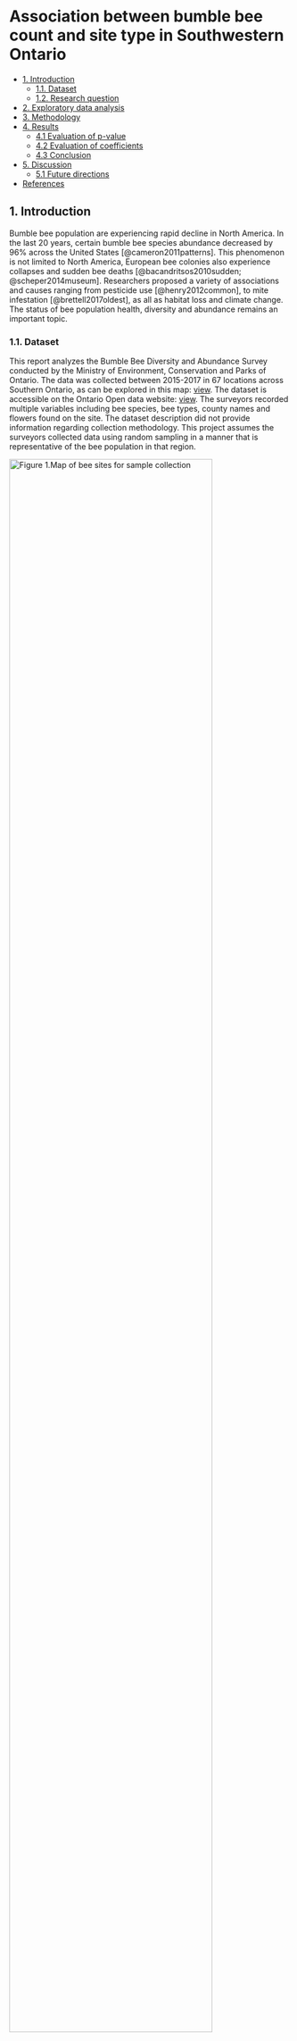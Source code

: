 Association between bumble bee count and site type in Southwestern
Ontario
================

-   [1. Introduction](#1-introduction)
    -   [1.1. Dataset](#11-dataset)
    -   [1.2. Research question](#12-research-question)
-   [2. Exploratory data analysis](#2-exploratory-data-analysis)
-   [3. Methodology](#3-methodology)
-   [4. Results](#4-results)
    -   [4.1 Evaluation of p-value](#41-evaluation-of-p-value)
    -   [4.2 Evaluation of coefficients](#42-evaluation-of-coefficients)
    -   [4.3 Conclusion](#43-conclusion)
-   [5. Discussion](#5-discussion)
    -   [5.1 Future directions](#51-future-directions)
-   [References](#references)

## 1. Introduction

Bumble bee population are experiencing rapid decline in North America.
In the last 20 years, certain bumble bee species abundance decreased by
96% across the United States \[@cameron2011patterns\]. This phenomenon
is not limited to North America, European bee colonies also experience
collapses and sudden bee deaths \[@bacandritsos2010sudden;
@scheper2014museum\]. Researchers proposed a variety of associations and
causes ranging from pesticide use \[@henry2012common\], to mite
infestation \[@brettell2017oldest\], as all as habitat loss and climate
change. The status of bee population health, diversity and abundance
remains an important topic.

### 1.1. Dataset

This report analyzes the Bumble Bee Diversity and Abundance Survey
conducted by the Ministry of Environment, Conservation and Parks of
Ontario. The data was collected between 2015-2017 in 67 locations across
Southern Ontario, as can be explored in this map:
[view](https://data.ontario.ca/dataset/bumble-bee-diversity-and-abundance-survey).
The dataset is accessible on the Ontario Open data website:
[view](https://data.ontario.ca/dataset/bumble-bee-diversity-and-abundance-survey).
The surveyors recorded multiple variables including bee species, bee
types, county names and flowers found on the site. The dataset
description did not provide information regarding collection
methodology. This project assumes the surveyors collected data using
random sampling in a manner that is representative of the bee population
in that region.

<img src="../src/figures/Bumblebee_survey_area.png" title="Figure 1.Map of bee sites for sample collection" alt="Figure 1.Map of bee sites for sample collection" width="85%" />

### 1.2. Research question

The analysis aims to determine the differences in bee counts between
sites:

-   Agricultural
-   Natural
-   Semi-natural remnant

**Null hypothesis**: The bee count values are not different between all
pairs of agricultural, natural and semi-natural remnant sites in
Southern Ontario.  
**Alternative hypothesis**: The bee count values are different between
all pairs of agricultural, natural and semi-natural remnant sites in
Southern Ontario.

## 2. Exploratory data analysis

The following histogram shows the distributions of the bumble bee
collected from different types of site. The distributions are highly
right-skewed. The x axis of the following histogram was limited to 60 to
show the shape of the distribution.

<img src="../src/figures/bee_df_hist.png" title="Figure 2. The distribution of bee counts at each site type" alt="Figure 2. The distribution of bee counts at each site type" width="80%" />

The following violin plot shows not only the distribution of the number
of bees but also the mean and median. The mean is shown as white dots,
while the median is shown as black dots. In order to include all the
data points, log scale was applied to the x-axis of the plot.

<img src="../src/figures/bee_df_violin.png" title="Figure 3. The distribution of bee counts with the mean and median" alt="Figure 3. The distribution of bee counts with the mean and median" width="80%" />

The below figure shows the jitter plot for the number of bees collected
at each site. The hypothesis testing would be required to find out
whether the number of bees collected at each site is different from one
another.

<img src="../src/figures/bee_df_jitter.png" title="Figure 4. The distribution of the bees collected on different sites" alt="Figure 4. The distribution of the bees collected on different sites" width="100%" />

The histograms and the violin plots show that the data is skewed to the
right because most counts are zero. Even if the response variable was
continous (e.g. weight instead of count), using means would not be
appropriate since the data is skewed.

Initially, the approach was to use grouped data by site id. This
approached yielded more counts as the rows were summed. However, it was
the wrong approach as each observation should be treated independently
since they are independent and random observations.

The GPS coordinates were omitted the project is not looking at specific
locations but the rather location types. Other features like species
names were also omitted as this project aims to look at site types. If
our group has a domain expert, it would be useful to also analyze
species types and bee types. Without an expert it is impossible to
interpret outcomes of more specific analysis since we do not know which
species are more common or which bee types are more common.

**Data quality**

We assume the data was collected in a way that is unbiased and
generalizable to the Southwestern Ontario region. The dataset was
collected by the Ministry of Environment, Conservation and Parks of
Ontario, so it is likely they used randomized sampling techniques.

All of the data was collected between May and August each year between
2015 and 2017. As a result, data collection controls for seasons
(i.e. all site types are visited during same time periods, rather than
having one site type visited in the fall and one in the summer).

## 3. Methodology

In this project, all possible relationships will be analyzed:

-   Agricultural vs natural
-   Agricultural vs semi-natural remnant
-   Natural vs semi-natural remnant

Poisson regression model and the zero-inflation model are two candidates
for modeling the relationship between counts and site types.

Counts is a discrete variable making Anova and permutation tests using
means or medians inappropriate to use. According to
\[@roback2021beyond\], Poisson regression is a suitable model for this
problem because it is typically used to model counts per unit of space
or time. This is the case with the bee count survey. The parameter of
interest is $\\\\lambda_i$ which is the average number of bees per unit
of space. The formula for this model is:
**$log(\\\\lambda_i = \\\\beta_0 + \\\\beta_1x_i)$**

@roback2021beyond describe the following assumptions:

> <font size="2.5">1. Poisson Response: The response variable is a count
> per unit of time or space, described by a Poisson distribution.<br>
>
> 1.  Independence: The observations must be independent of one another.
>     <br>
> 2.  Mean=Variance: By definition, the mean of a Poisson random
>     variable must be equal to its variance. <br>
> 3.  Linearity: The log of the mean rate, $log(\\\\lambda_i$), must be
>     a linear function of *x*.</font>

*Source: direct quote from @roback2021beyond*

The four assumptions are assessed in our dataset and we conclude the
below:

1.  The bee survey dataset satisfies the first assumption the number of
    bees is a count variable per unit of space (and time).  
2.  We do not know how the samples have been collected but it is very
    plausible they were collected independently.  
3.  We assume that the count of bees (in the population) has equal mean
    and variance.
4.  We assume that the average number of bees per unit of space and time
    has a linear relationship with the site type.

Given the limited knowledge about this dataset, we will proceed with the
Poisson regression model.

Tools used for the analysis include R\[@R\], tidyverse\[@tidyverse\],
knitr\[@knitr\].

**Sidenote:** The zero-inflation model is likely an even more suitable
model for this dataset. However, it is more difficult to interpret and
understand how to use it appropriately as our team does not have
experience with this type of modelling. Zero-inflation model is used
when a large number of counts is zero, which is the case in this
dataset.

## 4. Results

To compare the differences in bee counts between site types, a
significance level $\\\\alpha$ = 0.05 is used to evaluate the p-values
of the Poisson regression test of the three pairs of baseline and
response variables. We can see the results of the test in Table 2 below.

### 4.1 Evaluation of p-value

The p-values of the site type pairs Agricultural and Semi-natural
remnant, as well as the pair Natural and Semi-natural remnant, which are
0 and 0.005 respectively as shown in the below Table 2. They are both
smaller than 0.05. Therefore, we have evidence to reject the null
hypothesis for only two pairs of site types, meaning that the bee count
values are different between agricultural and semi-natural remnant, as
well as natural and semi-natural remnant sites in Southern Ontario.

However, for the pair Agricultural and Natural, the p-value is 0.064,
which is larger than 0.05. Therefore, we accept the null hypothesis that
the bee count values are not different between agricultural and natural
remnant sites in Southern Ontario.

### 4.2 Evaluation of coefficients

Since this is a log linear regression, the coefficients were converted
(*e* to the power of estimated coefficient) and stored in the `coeff`
column for easier interpretation.

The coefficients of site types also indicate that there is a difference
between the two pairs of site types Agricultural and Semi-natural
remnant. The mean count for Semi-natural remnant is 1.222 times higher
than Agricultural. The same applies to the Natural and Semi-natural
remnant pair, where Semi-natural mean count is 1.132 times higher.

However, the coefficient of the pair of site types Agricultural and
Natural sites is 1.079, which shows that there is minor difference
between the pair.

### 4.3 Conclusion

Both the p-values and coefficients lead to the same conclusion.

1.  We can only reject the null hypothesis for two pairs of site types
    Agricultural and Semi-natural remnant, as well as the pair Natural
    and Semi-natural remnant. We can conclude that it is statistically
    significant that the bee counts are different between site type
    pairs Agricultural and Semi-natural remnant, as well as the pair
    Natural and Semi-natural remnant in Southern Ontario.

2.  For the pair of site types Agricultural and Natural remnant, it is
    not statistically significant that the bee counts are different.

<table class="table" style="width: auto !important; ">
<caption>
Table 1. Analysis results
</caption>
<thead>
<tr>
<th style="text-align:left;">
Site type pairs
</th>
<th style="text-align:right;">
Estimate
</th>
<th style="text-align:right;">
Standard error
</th>
<th style="text-align:right;">
Statistic
</th>
<th style="text-align:right;">
p-value (rounded)
</th>
<th style="text-align:right;">
Coefficient
</th>
</tr>
</thead>
<tbody>
<tr>
<td style="text-align:left;">
Agricultural(ref) vs natural
</td>
<td style="text-align:right;">
0.0759158
</td>
<td style="text-align:right;">
0.0409905
</td>
<td style="text-align:right;">
1.852033
</td>
<td style="text-align:right;">
0.064
</td>
<td style="text-align:right;">
1.079
</td>
</tr>
<tr>
<td style="text-align:left;">
Agricultural(ref) vs semi-natural remnant
</td>
<td style="text-align:right;">
0.2001459
</td>
<td style="text-align:right;">
0.0344886
</td>
<td style="text-align:right;">
5.803244
</td>
<td style="text-align:right;">
0.000
</td>
<td style="text-align:right;">
1.222
</td>
</tr>
<tr>
<td style="text-align:left;">
Natural(ref) vs semi-natural remnant
</td>
<td style="text-align:right;">
0.1242301
</td>
<td style="text-align:right;">
0.0438334
</td>
<td style="text-align:right;">
2.834140
</td>
<td style="text-align:right;">
0.005
</td>
<td style="text-align:right;">
1.132
</td>
</tr>
</tbody>
</table>

## 5. Discussion

The study would benefit from further analysis of Semi-natural remnant
type characteristics. Currently, the information is lacking in regards
to what makes these sites more attractive to the bees. One explanation
could be that the agricultural sites have mono-cultural crops that may
or may not be attractive. Pesticide use could also be a factor. It is
also unclear how “natural” the Natural site type is given the highly
developed landscape of Southern Ontario. Human activities have disturbed
and fragmented habitats. A Semi-natural site could potentially have more
plant diversity if the plants are planted deliberately, for example.

### 5.1 Future directions

The zero-inflation analysis found that all counts are significantly
different. However, we lack expertise to draw conclusion from this
analysis because zeros are treated as a separate part of the test
analysis using the `pscl` package function `zeroinfl`. It would be
useful to come back to this problem and see if it can be reevaluated
with a zero-inflation model. More information can be found in the
Jupyter notebook file containing the literate code for this project
(sections 4.3 and 5.3):
[view](https://github.com/UBC-MDS/DSCI_522_Bee_Count_Comparison_Group_26/blob/main/src/literate_code/main_literal_code_analysis.ipynb).

## References
